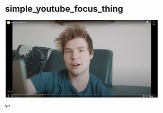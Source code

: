 # simple_youtube_focus_thing
![alt text](https://github.com/zizuke/simple_youtube_focus_thing/blob/master/example.jpg?raw=true)

ye
